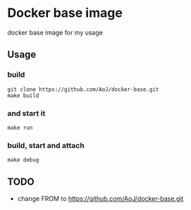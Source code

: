 # Docker base image

docker base image for my usage

## Usage
### build
    git clone https://github.com/AoJ/docker-base.git
    make build
    
### and start it
    make run

### build, start and attach
    make debug

    
## TODO
- change FROM to https://github.com/AoJ/docker-base.git

